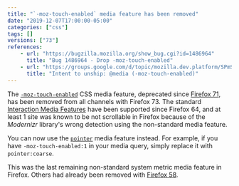 ```yaml
---
title: "`-moz-touch-enabled` media feature has been removed"
date: "2019-12-07T17:00:00-05:00"
categories: ["css"]
tags: []
versions: ["73"]
references:
    - url: "https://bugzilla.mozilla.org/show_bug.cgi?id=1486964"
      title: "Bug 1486964 - Drop -moz-touch-enabled"
    - url: "https://groups.google.com/d/topic/mozilla.dev.platform/SPmSiWfn1Ts/discussion"
      title: "Intent to unship: @media (-moz-touch-enabled)"
---
```

The [`-moz-touch-enabled`](https://developer.mozilla.org/docs/Web/CSS/@media/-moz-touch-enabled) CSS media feature, deprecated since [Firefox 71](https://www.fxsitecompat.dev/en-CA/docs/2019/moz-touch-enabled-media-feature-has-been-deprecated/), has been removed from all channels with Firefox 73. The standard [Interaction Media Features](https://drafts.csswg.org/mediaqueries-4/#mf-interaction) have been supported since Firefox 64, and at least 1 site was known to be not scrollable in Firefox because of the *Modernizr* library's wrong detection using the non-standard media feature.

You can now use the [`pointer`](https://developer.mozilla.org/docs/Web/CSS/@media/pointer) media feature instead. For example, if you have `-moz-touch-enabled:1` in your media query, simply replace it with `pointer:coarse`.

This was the last remaining non-standard system metric media feature in Firefox. Others had already been removed with [Firefox 58](https://www.fxsitecompat.dev/en-CA/docs/2017/non-standard-system-metric-pseudo-classes-and-media-features-have-been-removed/).
